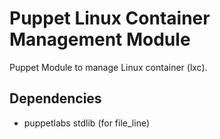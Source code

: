 # Puppet Linux Container Management Module

Puppet Module to manage Linux container (lxc).

## Dependencies

 * puppetlabs stdlib (for file\_line)

